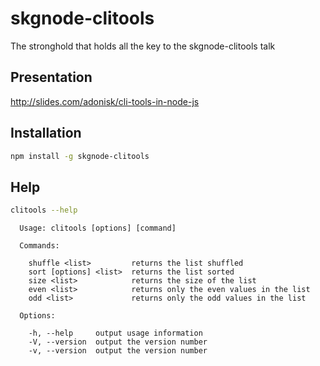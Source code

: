 skgnode-clitools
================

The stronghold that holds all the key to the skgnode-clitools talk

## Presentation

http://slides.com/adonisk/cli-tools-in-node-js

## Installation

```bash
npm install -g skgnode-clitools
```

## Help

```bash
clitools --help
```

```
  Usage: clitools [options] [command]

  Commands:

    shuffle <list>         returns the list shuffled
    sort [options] <list>  returns the list sorted
    size <list>            returns the size of the list
    even <list>            returns only the even values in the list
    odd <list>             returns only the odd values in the list

  Options:

    -h, --help     output usage information
    -V, --version  output the version number
    -v, --version  output the version number
```
